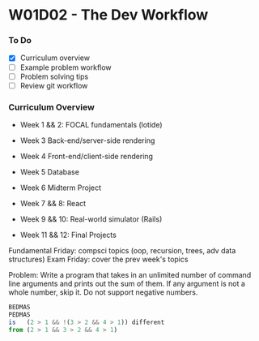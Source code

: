 # W01D02 - The Dev Workflow

### To Do
- [x] Curriculum overview
- [ ] Example problem workflow
- [ ] Problem solving tips
- [ ] Review git workflow

### Curriculum Overview

* Week 1 && 2: FOCAL fundamentals (lotide)
* Week 3 Back-end/server-side rendering
* Week 4 Front-end/client-side rendering
* Week 5 Database
* Week 6 Midterm Project

* Week 7 && 8: React
* Week 9 && 10: Real-world simulator (Rails)
* Week 11 && 12: Final Projects

Fundamental Friday: compsci topics (oop, recursion, trees, adv data structures)
Exam Friday: cover the prev week's topics

Problem: Write a program that takes in an unlimited number of command line arguments and prints out the sum of them. If any argument is not a whole number, skip it. Do not support negative numbers.


```js
BEDMAS
PEDMAS
is   (2 > 1 && !(3 > 2 && 4 > 1)) different 
from (2 > 1 && 3 > 2 && 4 > 1)
```












